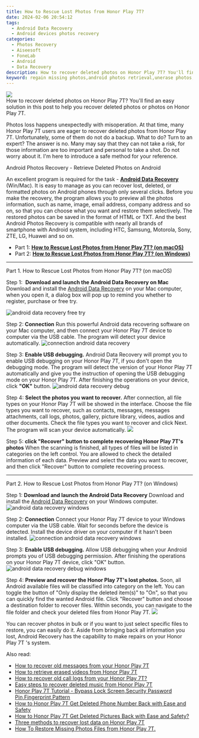 ```yaml
---
title: How to Rescue Lost Photos from Honor Play 7T?
date: 2024-02-06 20:54:12
tags: 
  - Android Data Recovery
  - Android devices photos recovery
categories: 
  - Photos Recovery
  - Aiseesoft
  - FoneLab
  - Android
  - Data Recovery
description: How to recover deleted photos on Honor Play 7T? You'll find an easy solution in this post to help you recover deleted photos or photos on Honor Play 7T.
keyword: regain missing photos,android photos retrieval,unerase photos,retrieve wiped photos Honor Play 7T,save erased photos from Honor Play 7T,restore deleted photos on Honor Play 7T,how can i get photos back on Honor Play 7T,Honor Play 7T photos disappeared,lost all photos in Honor Play 7T again,my photos deleted from Honor Play 7T how to undo photos,Honor Play 7T photos disappear,photos disappear Honor Play 7T
---
```


<img src="https://img0mobiles.techidaily.com/images/best-assets/devices/honor/honor-play-7t/3.jpg" class="atpl-imgstyle"  />

<div class="atpl-content atpl-for-fonelab-android recover-photos">

<div class="atpl-post-description-part-1">
How to recover deleted photos on Honor Play 7T? You'll find an easy solution in this post to help you recover deleted photos or photos on Honor Play 7T.
</div>



<div class="atpl-post-description-part-2">
<div class="tpl-content-sub-paragraph-normal">
  <p>
    Photos loss happens unexpectedly with misoperation. At that time, many Honor Play 7T users are eager to recover deleted photos from Honor Play 7T. Unfortunately, some of them do not do a backup. What to do? Turn to an expert? The answer is no. Many may say that they can not take a risk, for those information are too important and personal to take a shot. Do not worry about it. I'm here to introduce a safe method for your reference.
  </p>
</div>
</div>

<div class="atpl-post-description-part-3">
<div class="tpl-content-sub-paragraph-title">
  Android Photos Recovery - Retrieve Deleted Photos on Android
</div>
<div class="tpl-content-sub-paragraph-content">
  <p>
    An excellent program is required for the task - <a href="https://tools.techidaily.com/aiseesoft-android-data-recovery/" target="_blank" rel="noopener"><strong>Android Data Recovery</strong></a> (Win/Mac). It is easy to manage as you can recover lost, deleted, or formatted photos on Android phones through only several clicks. Before you make the recovery, the program allows you to preview all the photos information, such as name, image, email address, company address and so on, so that you can choose what you want and restore them selectively. The restored photos can be saved in the format of HTML or TXT. And the best Android Photos Recovery is compatible with nearly all brands of smartphone with Android system, including HTC, Samsung, Motorola, Sony, ZTE, LG, Huawei and so on.
  </p>
</div>

</div>

<ul>
  <li>Part 1: <strong><a href="#p1"> How to Rescue Lost Photos from Honor Play 7T?  (on macOS)</a></strong></li>
  <li>Part 2: <strong><a href="#p2"> How to Rescue Lost Photos from Honor Play 7T?  (on Windows)</a></strong></li>
</ul>




<!-- Part 1 -->
<a id="p1" name="p1" ></a><hr>

<div>
  <span class="atpl-step-part-style">Part 1. How to Rescue Lost Photos from Honor Play 7T? (on macOS)</span>
</div>  

<span class="atpl-stepstyle-a"><span>Step 1: </span></span> <strong>Download and launch the Android Data Recovery on Mac</strong>
Download and install the <a href="https://tools.techidaily.com/aiseesoft-android-data-recovery/" target="_blank" rel="noopener">Android Data Recovery</a> on your Mac computer, when you open it, a dialog box will pop up to remind you whether to register, purchase or free try.

<img src="https://tools.techidaily.com/images/apps/aiseesoft/android-data-recovery/mac-free-try.png" class="atpl-imgstyle" alt="android data recovery free try" />

<span class="atpl-stepstyle-a"><span>Step 2: </span></span> <strong>Connection</strong>
Run this powerful Android data recovering software on your Mac computer, and then connect your Honor Play 7T device to computer via the USB cable. The program will detect your device automatically.
<img src="https://tools.techidaily.com/images/apps/aiseesoft/android-data-recovery/mac-connection-interface.jpg" class="atpl-imgstyle" alt="connection android data recovery" />

<span class="atpl-stepstyle-a"><span>Step 3: </span></span> <strong>Enable USB debugging.</strong>
Android Data Recovery will prompt you to enable USB debugging on your Honor Play 7T, if you don't open the debugging mode. The program will detect the version of your Honor Play 7T automatically and give you the instruction of opening the USB debugging mode on your Honor Play 7T. After finishing the operations on your device, click <strong>"OK"</strong> button.
<img src="https://tools.techidaily.com/images/apps/aiseesoft/android-data-recovery/mac-android-usb-debug.jpg"  class="atpl-imgstyle" alt="android data recovery debug" />

<span class="atpl-stepstyle-a"><span>Step 4: </span></span> <strong>Select the photos you want to recover.</strong>
After connection, all file types on your Honor Play 7T will be showed in the interface. Choose the file types you want to recover, such as contacts, messages, messages attachments, call logs, photos, gallery, picture library, videos, audios and other documents. Check the file types you want to recover and click Next. The program will scan your device automatically.
<img src="https://tools.techidaily.com/images/apps/aiseesoft/android-data-recovery/mac-choose-type-photos.jpg" class="atpl-imgstyle"  />

<span class="atpl-stepstyle-a"><span>Step 5: </span></span> <strong>click "Recover" button to  complete recovering Honor Play 7T's photos</strong>
When the scanning is finished, all types of files will be listed in categories on the left control. You are allowed to check the detailed information of each data. Preview and select the data you want to recover, and then click "Recover" button to complete recovering process.


<a id="p2" name="p2"></a><hr>

<!-- Part 2 -->
<div>
  <span class="atpl-step-part-style">Part 2. How to Rescue Lost Photos from Honor Play 7T? (on Windows)</span>
</div>

<span class="atpl-stepstyle-a"><span>Step 1: </span></span> <strong>Download and launch the Android Data Recovery</strong>
Download and install the <a href="https://tools.techidaily.com/aiseesoft-android-data-recovery/" target="_blank" rel="noopener">Android Data Recovery</a> on your Windows computer.
<img src="https://tools.techidaily.com/images/apps/aiseesoft/android-data-recovery/win-start-interface.png"  class="atpl-imgstyle" alt="android data recovery windows" />

<span class="atpl-stepstyle-a"><span>Step 2: </span></span> <strong>Connection</strong>
Connect your Honor Play 7T device to your Windows computer via the USB cable. Wait for seconds before the device is detected. Install the device driver on your computer if it hasn't been installed.
<img src="https://tools.techidaily.com/images/apps/aiseesoft/android-data-recovery/win-connection-interface.png" class="atpl-imgstyle" alt="connection android data recovery windows" />

<span class="atpl-stepstyle-a"><span>Step 3: </span></span> <strong>Enable USB debugging.</strong>
Allow USB debugging when your Android prompts you of USB debugging permission. After finishing the operations on your Honor Play 7T device, click "OK" button.
<img src="https://tools.techidaily.com/images/apps/aiseesoft/android-data-recovery/win-android-usb-debug.png" class="atpl-imgstyle" alt="android data recovery debug windows" />

<span class="atpl-stepstyle-a"><span>Step 4: </span></span> <strong>Preview and recover the Honor Play 7T's lost photos.</strong>
Soon, all Android available files will be classified into category on the left. You can toggle the button of "Only display the deleted item(s)" to "On", so that you can quickly find the wanted Android file. Click "Recover" button and choose a destination folder to recover files. Within seconds, you can navigate to the file folder and check your deleted files from Honor Play 7T.
<img src="https://tools.techidaily.com/images/apps/aiseesoft/android-data-recovery/win-recover-photos.png" class="atpl-imgstyle"  />

<div class="atpl-post-description-part-4">
<div class="tpl-content-sub-paragraph-normal">
    <p>
        You can recover photos in bulk or if you want to just select specific files to restore, you can easily do it. Aside from bringing back all information you lost, Android Recovery has the capability to make repairs on your Honor Play 7T 's system.
    </p>
</div>
</div>

<ins class="adsbygoogle"
     style="display:block"
     data-ad-client="ca-pub-7571918770474297"
     data-ad-slot="8358498916"
     data-ad-format="auto"
     data-full-width-responsive="true"></ins>

<span class="atpl-alsoreadstyle">Also read:</span>
<div><ul>
<li><a href="/how-to-recover-old-messages-from-your-honor-play-7t-by-fonelab-android-recover-messages/" target="_blank" rel="noopener"><u>How to recover old messages from your Honor Play 7T</u></a></li>
<li><a href="/how-to-retrieve-erased-videos-from-honor-play-7t-by-fonelab-android-recover-video/" target="_blank" rel="noopener"><u>How to retrieve erased videos from Honor Play 7T</u></a></li>
<li><a href="/how-to-recover-old-call-logs-from-your-honor-play-7t-by-fonelab-android-recover-call-logs/" target="_blank" rel="noopener"><u>How to recover old call logs from your Honor Play 7T?</u></a></li>
<li><a href="/easy-steps-to-recover-deleted-music-from-honor-play-7t-by-fonelab-android-recover-music/" target="_blank" rel="noopener"><u>Easy steps to recover deleted music from Honor Play 7T</u></a></li>
<li><a href="/honor-play-7t-tutorial-bypass-lock-screen-security-password-pin-fingerprint-pattern-by-drfone-android-unlock-android-unlock/" target="_blank" rel="noopener"><u>Honor Play 7T Tutorial - Bypass Lock Screen,Security Password Pin,Fingerprint,Pattern</u></a></li>
<li><a href="/how-to-honor-play-7t-get-deleted-phone-number-back-with-ease-and-safety-by-fonelab-android-recover-contacts/" target="_blank" rel="noopener"><u>How to Honor Play 7T Get Deleted Phone Number Back with Ease and Safety</u></a></li>
<li><a href="/how-to-honor-play-7t-get-deleted-pictures-back-with-ease-and-safety-by-fonelab-android-recover-pictures/" target="_blank" rel="noopener"><u>How to Honor Play 7T Get Deleted Pictures Back with Ease and Safety?</u></a></li>
<li><a href="/three-methods-to-recover-lost-data-on-honor-play-7t-by-fonelab-android-recover-data/" target="_blank" rel="noopener"><u>Three methods to recover lost data on Honor Play 7T</u></a></li>
<li><a href="/how-to-restore-missing-photos-files-from-honor-play-7t-by-fonelab-android-recover-photos/" target="_blank" rel="noopener"><u>How To  Restore Missing Photos Files from Honor Play 7T.</u></a></li>
</ul></div>

</div>
